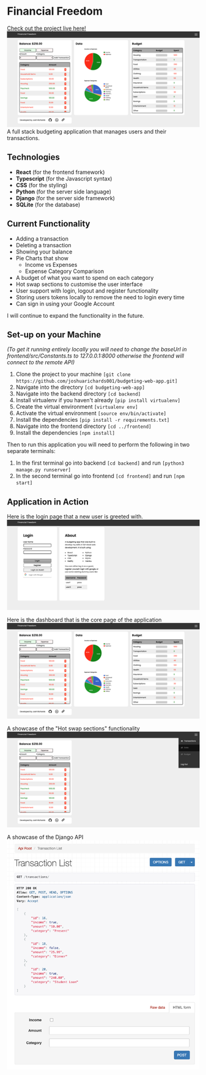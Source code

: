# Financial Freedom

[Check out the project live here!](https://financial-freedom.netlify.app/)
![Final Pic](demo-images/dashboard-pic.png)
A full stack budgeting application that manages users and their transactions.

## Technologies

- **React** (for the frontend framework)
- **Typescript** (for the Javascript syntax)
- **CSS** (for the styling)
- **Python** (for the server side language)
- **Django** (for the server side framework)
- **SQLite** (for the database)

## Current Functionality

- Adding a transaction
- Deleting a transaction
- Showing your balance
- Pie Charts that show
  - Income vs Expenses
  - Expense Category Comparison
- A budget of what you want to spend on each category
- Hot swap sections to customise the user interface
- User support with login, logout and register functionality
- Storing users tokens locally to remove the need to login every time
- Can sign in using your Google Account

I will continue to expand the functionality in the future.

## Set-up on your Machine

*(To get it running entirely locally you will need to change the baseUrl in frontend/src/Constants.ts to 127.0.0.1:8000 otherwise the frontend will connect to the remote API)*

1. Clone the project to your machine ```[git clone https://github.com/joshuarichards001/budgeting-web-app.git]```
2. Navigate into the directory ```[cd budgeting-web-app]```
3. Navigate into the backend directory ```[cd backend]```
4. Install virtualenv if you haven't already ```[pip install virtualenv]```
5. Create the virtual environment ```[virtualenv env]```
6. Activate the virtual environment ```[source env/bin/activate]```
7. Install the dependencies ```[pip install -r requirements.txt]```
8. Navigate into the frontend directory ```[cd ../frontend]```
9. Install the dependencies ```[npm install]```

Then to run this application you will need to perform the following in two separate terminals:

1. In the first terminal go into backend ```[cd backend]``` and run ```[python3 manage.py runserver]```
2. In the second terminal go into frontend ```[cd frontend]``` and run ```[npm start]```

## Application in Action

Here is the login page that a new user is greeted with.
![Login](demo-images/login-pic.png)

Here is the dashboard that is the core page of the application
![Full Tour](demo-images/dashboard-pic.png)

A showcase of the "Hot swap sections" functionality
![Hide](demo-images/hiddencard-pic.png)

A showcase of the Django API
![Django API](demo-images/api-layout.png)
